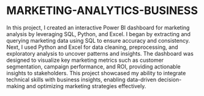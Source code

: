 # MARKETING-ANALYTICS-BUSINESS
In this project, I created an interactive Power BI dashboard for marketing analysis by leveraging SQL, Python, and Excel. I began by extracting and querying marketing data using SQL to ensure accuracy and consistency. Next, I used Python and Excel for data cleaning, preprocessing, and exploratory analysis to uncover patterns and insights. The dashboard was designed to visualize key marketing metrics such as customer segmentation, campaign performance, and ROI, providing actionable insights to stakeholders. This project showcased my ability to integrate technical skills with business insights, enabling data-driven decision-making and optimizing marketing strategies effectively.
